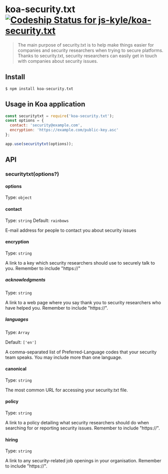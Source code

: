 # koa-security.txt [![Codeship Status for js-kyle/koa-security.txt](https://app.codeship.com/projects/1373e220-a3a0-0137-b7c8-4ea2a4269e5c/status?branch=master)](https://app.codeship.com/projects/360341)


> The main purpose of security.txt is to help make things easier for companies and security researchers when trying to secure platforms. Thanks to security.txt, security researchers can easily get in touch with companies about security issues.

## Install

```
$ npm install koa-security.txt
```


## Usage in Koa application

```js
const securitytxt = require('koa-security.txt');
const options = {
  contact: 'security@example.com',
  encryption: 'https://example.com/public-key.asc'
};

app.use(securitytxt(options));
```


## API

### securitytxt(options?)

#### options

Type: `object`

#### contact

Type: `string`
Default: `rainbows`

E-mail address for people to contact you about security issues

#### encryption

Type: `string`

A link to a key which security researchers should use to securely talk to you. Remember to include "https://"

##### acknowledgments

Type: `string`

A link to a web page where you say thank you to security researchers who have helped you. Remember to include "https://".

##### languages

Type: `Array`

Default: `['en']`

A comma-separated list of Preferred-Language codes that your security team speaks. You may include more than one language.

#### canonical

Type: `string`

The most common URL for accessing your security.txt file.

#### policy

Type: `string`

A link to a policy detailing what security researchers should do when searching for or reporting security issues. Remember to include "https://".

#### hiring

Type: `string`

A link to any security-related job openings in your organisation. Remember to include "https://".